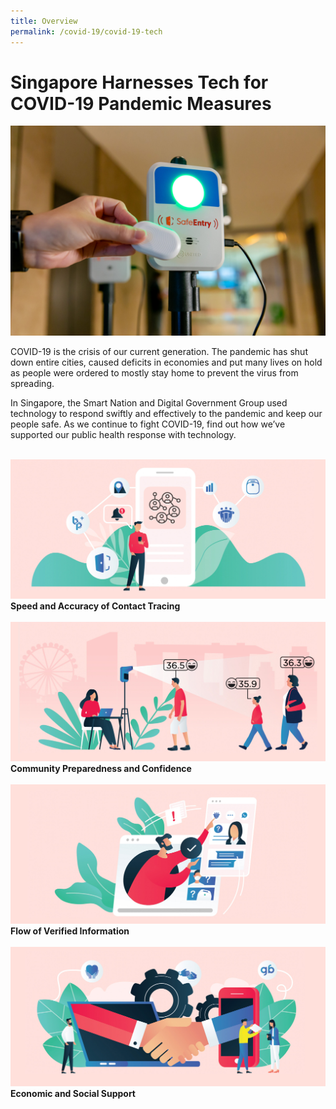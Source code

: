 ```yaml
---
title: Overview
permalink: /covid-19/covid-19-tech
---
```

#  Singapore Harnesses Tech for COVID-19 Pandemic Measures

 ![Alt text for image on Isomer site](/images/covid-19/SafeEntryGatwayCheckOutBox.jpg)


COVID-19 is the crisis of our current generation. The pandemic has shut down entire cities, caused deficits in economies and put many lives on hold as people were ordered to mostly stay home to prevent the virus from spreading.

In Singapore, the Smart Nation and Digital Government Group used technology to respond swiftly and effectively to the pandemic and keep our people safe. As we continue to fight COVID-19, find out how we’ve supported our public health response with technology.

<br>
<div class="row">  
  <div class="col"> 
    <a href="/combating-covid-19/digital-contact-tracing"><img src="/images/covid-19/Covid-Contact-Tracing.jpg"></a><br>
    <div class="header"><b>Speed and Accuracy of Contact Tracing</b></div><br>
  </div>
  	<div class="col"> 
      <a href="/combating-covid-19/community-preparedness">  <img src="/images/covid-19/Covid-Public-Health-Solutions.jpg"></a><br>
      <div class="header"><b>Community Preparedness and Confidence</b></div>  <br>
  </div>
 </div>
 <div class="row">  
     <div class="col"> 
    <a href="/combating-covid-19/flow-of-verified-information"><img src="/images/covid-19/Covid-Providing-Information.jpg"></a><br>
     <div class="header"><b>Flow of Verified Information</b></div><br>
  </div>
     <div class="col"> 
      <a href="/combating-covid-19/economic-social-support">  <img src="/images/covid-19/Covid-Social-and-Economic-Support.jpg"></a><br>
       <div class="header"><b>Economic and Social Support</b></div><br>
  </div>